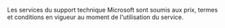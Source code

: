 <Token xmlns:xlink="http://www.w3.org/1999/xlink">Les services du support technique Microsoft sont soumis aux prix, termes et conditions en vigueur au moment de l'utilisation du service.</Token>

<!--HONumber=Jun16_HO4-->


